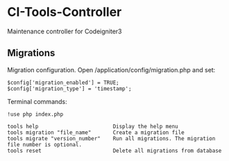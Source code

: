 # CI-Tools-Controller
Maintenance controller for Codeigniter3
## Migrations
Migration configuration. Open /application/config/migration.php and set:
```
$config['migration_enabled'] = TRUE;
$config['migration_type'] = 'timestamp';
```
Terminal commands:
```
!use php index.php

tools help                        Display the help menu
tools migration "file_name"       Create a migration file
tools migrate "version_number"    Run all migrations. The migration file number is optional.
tools reset                       Delete all migrations from database
```
